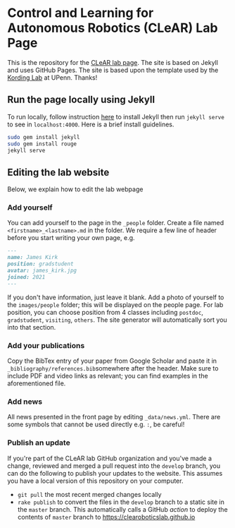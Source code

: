 # Control and Learning for Autonomous Robotics (CLeAR) Lab Page

This is the repository for the [CLeAR lab page](https://clearoboticslab.github.io/). The site is based on Jekyll and uses GitHub Pages. The site is based upon the template used by the [Kording Lab](http://kordinglab.com/) at UPenn. Thanks!

## Run the page locally using Jekyll

To run locally, follow instruction [here](https://jekyllrb.com/) to install Jekyll then run `jekyll serve` to see in `localhost:4000`. Here is a brief install guidelines.

```bash
sudo gem install jekyll
sudo gem install rouge
jekyll serve
```

## Editing the lab website

Below, we explain how to edit the lab webpage

<!-- ### Add posts -->

<!-- It's very easy to add posts. All the posts are located in `_posts` folder. It arrangement is based on -->
<!-- date. Each post can be written in markdown format. You just have to state headers before writing: `title`, `description` and `categories`. `description` will be shown when you share on social media like Facebook or twitter. See the following headers: -->

<!-- ``` markdown -->
<!-- --- -->
<!-- title: <your title here> -->
<!-- description: <concise description here> -->
<!-- categories: blog -->
<!-- --- -->
<!-- ``` -->

<!-- We have 4 categories: `scientists`, `students`, `discussion`, `blog` you can choose and this will be rendered to different location. -->

<!-- ### How to add posts -->

<!-- - **Directly edit on Github**, you can simply go to `_posts` and click `New file` then put some markdown file e.g. `2016-02-03-post-name.md` and start writing blog post. Github also allows you to preview it so it's nice for people who don't want to clone the repo. -->

<!-- - **Clone the repository**, kind of the same as directly add post on Github. You just have to clone the repository. Then add new post file, commit and push to the repo. Please make all changes via Pull Request. -->

<!-- The changes will take approximately half a minute to render. -->

### Add yourself

You can add yourself to the page in the `_people` folder. Create a file named `<firstname>_<lastname>.md` in the folder. We require a few line of header before you start writing your own page, e.g.

``` markdown
---
name: James Kirk
position: gradstudent
avatar: james_kirk.jpg
joined: 2021
---
```

If you don't have information, just leave it blank. Add a photo of yourself to the `images/people` folder; this will be displayed on the people page.
For lab position, you can choose position from 4 classes including `postdoc`, `gradstudent`, `visiting`, `others`. The site generator will automatically sort you into that section.

### Add your publications

Copy the BibTex entry of your paper from Google Scholar and paste it in `_bibliography/references.bib`somewhere after the header. Make sure to include PDF and video links as relevant; you can find examples in the aforementioned file.

### Add news

All news presented in the front page by editing `_data/news.yml`. There are some symbols that cannot be used directly e.g. `:`, be careful!

### Publish an update

If you're part of the CLeAR lab GitHub organization and you've made a change, reviewed and merged a pull request into the `develop` branch, you can do the following to publish your updates to the website. This assumes you have a local version of this repository on your computer.

- `git pull` the most recent merged changes locally
- `rake publish` to convert the files in the `develop` branch to a static site in the `master` branch. This automatically calls a GitHub _action_ to deploy the contents of `master` branch to https://clearoboticslab.github.io
